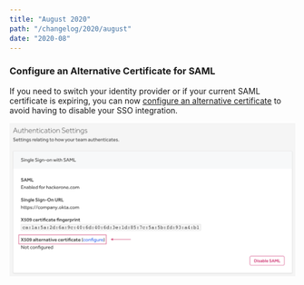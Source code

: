 ```yaml
---
title: "August 2020"
path: "/changelog/2020/august"
date: "2020-08"
---
```


### Configure an Alternative Certificate for SAML
If you need to switch your identity provider or if your current SAML certificate is expiring, you can now [configure an alternative certificate](/organizations/single-sign-on-sso-via-saml.html#configure-an-alternative-certificate) to avoid having to disable your SSO integration.

![image](./images/aug_2020_alt_certificates.png)
